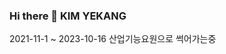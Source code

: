 ### Hi there 👋 KIM YEKANG

2021-11-1 ~ 2023-10-16 산업기능요원으로 썩어가는중
<!-- ![Anurag's GitHub stats](https://github-readme-stats.vercel.app/api?username=kimyekang&show_icons=true&theme=synthwave) -->

  

<!-- 
 <img src="https://img.shields.io/badge/Kotlin-8B00FF?style=flat-square&logo=Kotlin&logoColor=white"/>  <img src="https://img.shields.io/badge/java-964B00?style=flat-square&logo=java&logoColor=white"/> <img src="https://img.shields.io/badge/Android-008000?style=flat-square&logo=Android&logoColor=white"/>  <img src="https://img.shields.io/badge/Arduino-00979D?style=flat-square&logo=Arduino&logoColor=white"/> 


 -->
